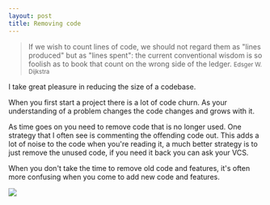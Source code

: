 ```yaml
---
layout: post
title: Removing code
---
```


> If we wish to count lines of code, we should
> not regard them as "lines produced" but as "lines spent": the current
> conventional wisdom is so foolish as to book that count on the wrong
> side of the ledger.
> <small>Edsger W. Dijkstra</small>

I take great pleasure in reducing the size of a codebase.

When you first start a project there is a lot of code churn. As your
understanding of a problem changes the code changes and grows with it.

As time goes on you need to remove code that is no longer used. One
strategy that I often see is commenting the offending code out. This
adds a lot of noise to the code when you're reading it, a much better
strategy is to just remove the unused code, if you need it back you can
ask your VCS.

When you don't take the time to remove old code and features, it's often
more confusing when you come to add new code and features.

![](https://s3-eu-west-1.amazonaws.com/img.hecticjeff.net/Screen_Shot_2012-12-09_at_15.23.38-20121209-152357.jpg)
